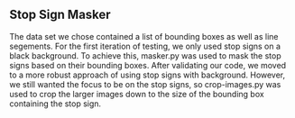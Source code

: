 ## Stop Sign Masker
The data set we chose contained a list of bounding boxes as well as line segements. For the first iteration of testing, we only used stop signs on a black background. To achieve this, masker.py was used to mask the stop signs based on their bounding boxes. After validating our code, we moved to a more robust approach of using stop signs with background. However, we still wanted the focus to be on the stop signs, so crop-images.py was used to crop the larger images down to the size of the bounding box containing the stop sign.